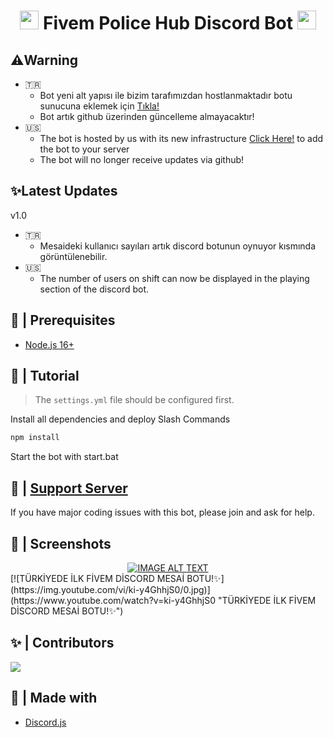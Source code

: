 <h1 align="center"><img src="./assets/logo.gif" width="30px"> Fivem Police Hub Discord Bot <img src="./assets/logo.gif" width="30px"></h1>

## ⚠️Warning

- 🇹🇷
    - Bot yeni alt yapısı ile bizim tarafımızdan hostlanmaktadır botu sunucuna eklemek için [Tıkla!](https://discord.com/api/oauth2/authorize?client_id=1075315958043901964&permissions=8&scope=applications.commands%20bot)
    - Bot artık github üzerinden güncelleme almayacaktır!
- 🇺🇸
    - The bot is hosted by us with its new infrastructure [Click Here!](https://discord.com/api/oauth2/authorize?client_id=1075315958043901964&permissions=8&scope=applications.commands%20bot) to add the bot to your server
    - The bot will no longer receive updates via github!

## ✨Latest Updates

v1.0
  - 🇹🇷
    - Mesaideki kullanıcı sayıları artık discord botunun oynuyor kısmında görüntülenebilir.
  - 🇺🇸
    - The number of users on shift can now be displayed in the playing section of the discord bot.

## 🚧 | Prerequisites

- [Node.js 16+](https://nodejs.org/en/download/)

## 📝 | Tutorial

> The `settings.yml` file should be configured first.

Install all dependencies and deploy Slash Commands
```sh
npm install
```
Start the bot with start.bat

## 📝 | [Support Server](https://discord.gg/tUE6JEYXGr)

If you have major coding issues with this bot, please join and ask for help.

## 📸 | Screenshots

<div align="center">
  <a href="https://www.youtube.com/watch?v=ki-y4GhhjS"><img src="https://img.youtube.com/vi/ki-y4GhhjS/0.jpg" alt="IMAGE ALT TEXT"></a>
</div>
[![TÜRKİYEDE İLK FİVEM DİSCORD MESAİ BOTU!✨](https://img.youtube.com/vi/ki-y4GhhjS0/0.jpg)](https://www.youtube.com/watch?v=ki-y4GhhjS0 "TÜRKİYEDE İLK FİVEM DİSCORD MESAİ BOTU!✨")

## ✨ | Contributors

<a href="https://github.com/benardamorkoc/Police-Hub-Discord-Bot/graphs/contributors">
  <img src="https://contributors-img.web.app/image?repo=benardamorkoc/Police-Hub-Discord-Bot" />
</a>

## 🌟 | Made with

- [Discord.js](https://discord.js.org/)
